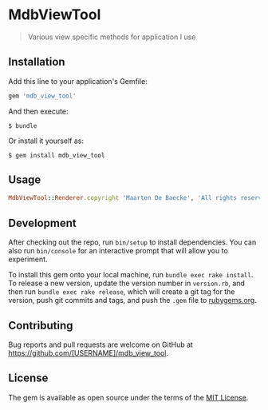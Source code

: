 # MdbViewTool

> Various view specific methods for application I use

## Installation

Add this line to your application's Gemfile:

```ruby
gem 'mdb_view_tool'
```

And then execute:

    $ bundle

Or install it yourself as:

    $ gem install mdb_view_tool

## Usage

```ruby
MdbViewTool::Renderer.copyright 'Maarten De Baecke', 'All rights reserved'
```

## Development

After checking out the repo, run `bin/setup` to install dependencies. You can also run `bin/console` for an interactive prompt that will allow you to experiment.

To install this gem onto your local machine, run `bundle exec rake install`. To release a new version, update the version number in `version.rb`, and then run `bundle exec rake release`, which will create a git tag for the version, push git commits and tags, and push the `.gem` file to [rubygems.org](https://rubygems.org).

## Contributing

Bug reports and pull requests are welcome on GitHub at https://github.com/[USERNAME]/mdb_view_tool.

## License

The gem is available as open source under the terms of the [MIT License](https://opensource.org/licenses/MIT).
